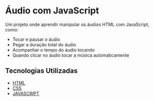 # Áudio com JavaScript

Um projeto onde aprendir manipular os áudios HTML com JavaScript, como:

- Tocar e pausar o áudio
- Pegar a duração total do áudio
- Acompanhar o tempo do áudio tocando
- Quando clicar no áudio tocar a música automaticamente

## Tecnologias Utilizadas

- [HTML](https://www.w3schools.com/html/)
- [CSS](https://developer.mozilla.org/pt-BR/docs/Web/CSS)
- [JAVASCRIPT](https://www.javascript.com/)